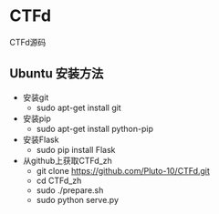 # CTFd
CTFd源码
## Ubuntu 安装方法
 * 安装git
   * sudo apt-get install git
 * 安装pip
   * sudo apt-get install python-pip
 * 安装Flask
   * sudo pip install Flask
 * 从github上获取CTFd_zh
   * git clone https://github.com/Pluto-10/CTFd.git
   * cd CTFd_zh
   * sudo ./prepare.sh
   * sudo python serve.py


